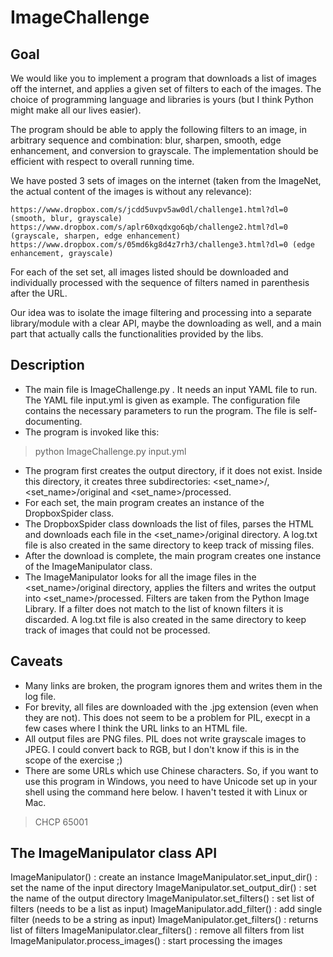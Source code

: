 # ImageChallenge

## Goal

We would like you to implement a program that downloads a list of images off the internet, and applies a given set of filters to each of the images. The choice of programming language and libraries is yours (but I think Python might make all our lives easier).

The program should be able to apply the following filters to an image, in arbitrary sequence and combination: blur, sharpen, smooth, edge enhancement, and conversion to grayscale. The implementation should be efficient with respect to overall running time.

We have posted 3 sets of images on the internet (taken from the ImageNet, the actual content of the images is without any relevance):

    https://www.dropbox.com/s/jcdd5uvpv5aw0dl/challenge1.html?dl=0 (smooth, blur, grayscale)
    https://www.dropbox.com/s/aplr60xqdxgo6qb/challenge2.html?dl=0 (grayscale, sharpen, edge enhancement)
    https://www.dropbox.com/s/05md6kg8d4z7rh3/challenge3.html?dl=0 (edge enhancement, grayscale)


For each of the set set, all images listed should be downloaded and individually processed with the sequence of filters named in parenthesis after the URL.

Our idea was to isolate the image filtering and processing into a separate library/module with a clear API, maybe the downloading as well, and a main part that actually calls the functionalities provided by the libs.

## Description

+ The main file is ImageChallenge.py . It needs an input YAML file to run. The YAML file input.yml is given as example. The configuration file contains the necessary parameters to run the program. The file is self-documenting.
+ The program is invoked like this: 
> python ImageChallenge.py input.yml
+ The program first creates the output directory, if it does not exist. Inside this directory, it creates three subdirectories: <set_name>/, <set_name>/original and <set_name>/processed.
+ For each set, the main program creates an instance of the DropboxSpider class.
+ The DropboxSpider class downloads the list of files, parses the HTML and downloads each file in the <set_name>/original directory. A log.txt file is also created in the same directory to keep track of missing files.
+ After the download is complete, the main program creates one instance of the ImageManipulator class.
+ The ImageManipulator looks for all the image files in the <set_name>/original directory, applies the filters and writes the output into <set_name>/processed. Filters are taken from the Python Image Library. If a filter does not match to the list of known filters it is discarded. A log.txt file is also created in the same directory to keep track of images that could not be processed.


## Caveats

+ Many links are broken, the program ignores them and writes them in the log file.
+ For brevity, all files are downloaded with the .jpg extension (even when they are not). This does not seem to be a problem for PIL, execpt in a few cases where I think the URL links to an HTML file.
+ All output files are PNG files. PIL does not write grayscale images to JPEG. I could convert back to RGB, but I don't know if this is in the scope of the exercise ;)
+ There are some URLs which use Chinese characters. So, if you want to use this program in Windows, you need to have Unicode set up in your shell using the command here below. I haven't tested it with Linux or Mac.
> CHCP 65001


## The ImageManipulator class API
  ImageManipulator() : create an instance
  ImageManipulator.set_input_dir(<str>)  : set the name of the input directory
  ImageManipulator.set_output_dir(<str>) : set the name of the output directory
  ImageManipulator.set_filters(<list>)   : set list of filters (needs to be a list as input)
  ImageManipulator.add_filter(<str>)     : add single filter (needs to be a string as input)
  ImageManipulator.get_filters()         : returns list of filters
  ImageManipulator.clear_filters()       : remove all filters from list
  ImageManipulator.process_images()      : start processing the images